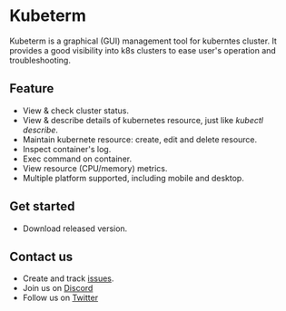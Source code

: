 # Kubeterm

Kubeterm is a graphical (GUI) management tool for kuberntes cluster. It provides a good visibility into k8s clusters to ease user's operation and troubleshooting.

## Feature

- View & check cluster status.
- View & describe details of kubernetes resource, just like *kubectl describe*.
- Maintain kubernete resource: create, edit and delete resource.
- Inspect container's log.
- Exec command on container.
- View resource (CPU/memory) metrics.
- Multiple platform supported, including mobile and desktop.

## Get started

- Download released version.

## Contact us

- Create and track [issues](https://github.com/kbterm/kubeterm/issues).
- Join us on [Discord](https://discord.gg/Jv4zEEBMR2)
- Follow us on [Twitter](https://twitter.com/kubeterm)
